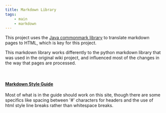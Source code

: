 ```yaml
---
title: Markdown Library
tags:
    - main
    - markdown
---
```


This project uses the [Java commonmark library](https://github.com/commonmark/commonmark-java) to translate markdown pages to HTML, which is key for this project.

This markdown library works differently to the python markdown library that was used in the original wiki project, and influenced most of the changes in the way that pages are processed. 

<br>

#### [Markdown Style Guide](https://www.markdownguide.org/basic-syntax)

Most of what is in the guide should work on this site, though there are some specifics like spacing between '#' characters for headers and the use of html style line breaks rather than whitespace breaks.







